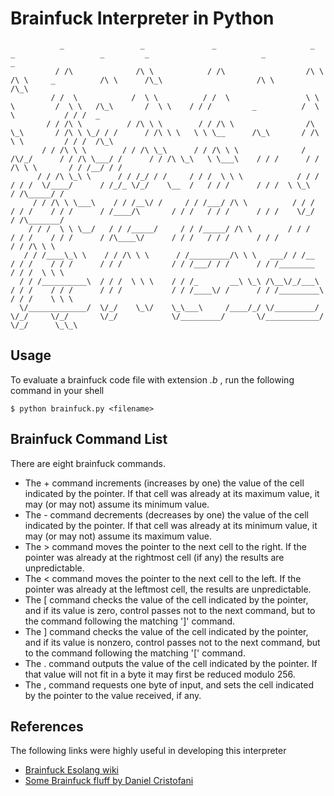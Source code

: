 # Brainfuck Interpreter in Python


```text
           _                 _               _                     _              _                   _         _                         _               _        
          / /\              /\ \            / /\                  /\ \           /\ \     _          /\ \      /\_\                     /\ \             /\_\      
         / /  \            /  \ \          / /  \                 \ \ \         /  \ \   /\_\       /  \ \    / / /         _          /  \ \           / / /  _   
        / / /\ \          / /\ \ \        / / /\ \                /\ \_\       / /\ \ \_/ / /      / /\ \ \   \ \ \__      /\_\       / /\ \ \         / / /  /\_\ 
       / / /\ \ \        / / /\ \_\      / / /\ \ \              / /\/_/      / / /\ \___/ /      / / /\ \_\   \ \___\    / / /      / / /\ \ \       / / /__/ / / 
      / / /\ \_\ \      / / /_/ / /     / / /  \ \ \            / / /        / / /  \/____/      / /_/_ \/_/    \__  /   / / /      / / /  \ \_\     / /\_____/ /  
     / / /\ \ \___\    / / /__\/ /     / / /___/ /\ \          / / /        / / /    / / /      / /____/\       / / /   / / /      / / /    \/_/    / /\_______/   
    / / /  \ \ \__/   / / /_____/     / / /_____/ /\ \        / / /        / / /    / / /      / /\____\/      / / /   / / /      / / /            / / /\ \ \      
   / / /____\_\ \    / / /\ \ \      / /_________/\ \ \   ___/ / /__      / / /    / / /      / / /           / / /___/ / /      / / /________    / / /  \ \ \     
  / / /__________\  / / /  \ \ \    / / /_       __\ \_\ /\__\/_/___\    / / /    / / /      / / /           / / /____\/ /      / / /_________\  / / /    \ \ \    
  \/_____________/  \/_/    \_\/    \_\___\     /____/_/ \/_________/    \/_/     \/_/       \/_/            \/_________/       \/____________/  \/_/      \_\_\   
```

## Usage

To evaluate a brainfuck code file with extension _.b_ , run the following command in your shell

```shell
$ python brainfuck.py <filename>
```

## Brainfuck Command List

There are eight brainfuck commands.

* The + command increments (increases by one) the value of the cell indicated by the pointer. If that cell was already at its maximum value, it may (or may not) assume its minimum value.
* The - command decrements (decreases by one) the value of the cell indicated by the pointer. If that cell was already at its minimum value, it may (or may not) assume its maximum value.
* The > command moves the pointer to the next cell to the right. If the pointer was already at the rightmost cell (if any) the results are unpredictable.
* The < command moves the pointer to the next cell to the left. If the pointer was already at the leftmost cell, the results are unpredictable.
* The [ command checks the value of the cell indicated by the pointer, and if its value is zero, control passes not to the next command, but to the command following the matching ']' command.
* The ] command checks the value of the cell indicated by the pointer, and if its value is nonzero, control passes not to the next command, but to the command following the matching '[' command.
* The . command outputs the value of the cell indicated by the pointer. If that value will not fit in a byte it may first be reduced modulo 256.
* The , command requests one byte of input, and sets the cell indicated by the pointer to the value received, if any.

## References

The following links were highly useful in developing this interpreter

* [Brainfuck Esolang wiki](https://esolangs.org/wiki/brainfuck)
* [Some Brainfuck fluff by Daniel Cristofani](http://www.hevanet.com/cristofd/brainfuck/)